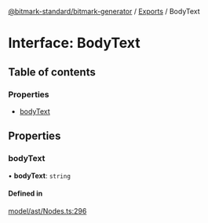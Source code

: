[@bitmark-standard/bitmark-generator](../API.md) / [Exports](../modules.md) / BodyText

# Interface: BodyText

## Table of contents

### Properties

- [bodyText](BodyText.md#bodyText)

## Properties

### bodyText

• **bodyText**: `string`

#### Defined in

[model/ast/Nodes.ts:296](https://github.com/getMoreBrain/bitmark-generator/blob/de39d9c/src/model/ast/Nodes.ts#L296)

